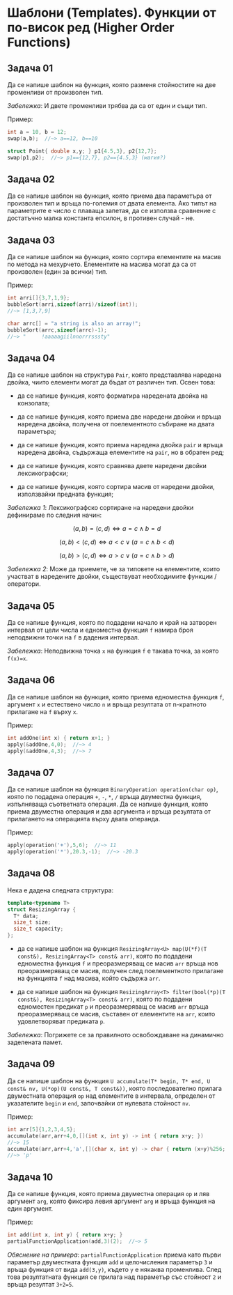# Шаблони (Templates). Функции от по-висок ред (Higher Order Functions) 
## Задача 01

Да се напише шаблон на функция, която разменя стойностите на две променливи от произволен тип.

*Забележка*: И двете променливи трябва да са от един и същи тип.

Пример:

```c++
int a = 10, b = 12;
swap(a,b);  //~> a==12, b==10

struct Point{ double x,y; } p1{4.5,3}, p2{12,7};
swap(p1,p2);  //~> p1=={12,7}, p2=={4.5,3} (магия?)
```

## Задача 02

Да се напише шаблон на функция, която приема два параметъра от произволен тип и връща по-големия от двата елемента. Ако типът на параметрите е число с плаваща запетая, да се използва сравнение с достатъчно малка константа епсилон, в противен случай - не.

## Задача 03

Да се напише шаблон на функция, която сортира елементите на масив по метода на мехурчето. Елементите на масива могат да са от произволен (един за всички) тип.

Пример:

```c++
int arri[]{3,7,1,9};
bubbleSort(arri,sizeof(arri)/sizeof(int));  
//~> [1,3,7,9]

char arrc[] = "a string is also an array!";
bubbleSort(arrc,sizeof(arrc)-1);
//~> "     !aaaaagiilnnorrrsssty"
```

## Задача 04

Да се напише шаблон на структура `Pair`, която представлява наредена двойка, чиито елементи могат да бъдат от различен тип. Освен това:

- да се напише функция, която форматира наредената двойка на конзолата;

- да се напише функция, която приема две наредени двойки и връща наредена двойка, получена от поелементното събиране на двата параметъра;

- да се напише функция, която приема наредена двойка `pair` и връща наредена двойка, съдържаща елементите на `pair`, но в обратен ред;

- да се напише функция, която сравнява двете наредени двойки лексикографски;

- да се напише функция, която сортира масив от наредени двойки, използвайки предната функция;

*Забележка 1*: Лексикографско сортиране на наредени двойки дефинираме по следния начин:

$$
(a,b) = (c,d) \iff a = c \land b = d 
$$

$$
(a,b) < (c,d) \iff a < c \lor (a = c \land b < d)
$$

$$
(a,b) > (c,d) \iff a > c \lor (a = c \land b > d)
$$

*Забележка 2*: Може да приемете, че за типовете на елементите, които участват в наредените двойки, съществуват необходимите функции / оператори.

## Задача 05

Да се напише функция, която по подадени начало и край на затворен интервал от цели числа и едноместна функция `f` намира броя неподвижни точки на `f` в дадения интервал.

*Забележка*: Неподвижна точка `x` на функция `f` е такава точка, за която `f(x)=x`.

## Задача 06

Да се напише шаблон на функция, която приема едноместна функция `f`, аргумент `x` и естествено число `n` и връща резултата от n-кратното прилагане на `f` върху `x`.

Пример:

```c++
int addOne(int x) { return x+1; }
apply(&addOne,4,0);  //~> 4
apply(&addOne,4,3);  //~> 7
```

## Задача 07

Да се напише шаблон на функция `BinaryOperation operation(char op)`, която по подадена операция `+`, `-`, `*`, `/` връща двуместна функция, изпълняваща съответната операция. Да се напише функция, която приема двуместна операция и два аргумента и връща резултата от прилагането на операцията върху двата операнда.

Пример:

```c++
apply(operation('+'),5,6);  //~> 11
apply(operation('*'),20.3,-1);  //~> -20.3 
```

## Задача 08

Нека е дадена следната структура:

```c++
template<typename T>
struct ResizingArray {
  T* data;
  size_t size;
  size_t capacity;
};
```

- да се напише шаблон на функция `ResizingArray<U> map(U(*f)(T const&), ResizingArray<T> const& arr)`, която по подадени едноместна функция `f` и преоразмеряващ се масив `arr` връща нов преоразмеряващ се масив, получен след поелементното прилагане на функцията `f` над масива, който съдържа `arr`.

- да се напише шаблон на функция `ResizingArray<T> filter(bool(*p)(T const&), ResizingArray<T> const& arr)`, която по подадени едноместен предикат `p` и преоразмеряващ се масив `arr` връща преоразмеряващ се масив, съставен от елементите на `arr`, които удовлетворяват предиката `p`.

*Забележка*: Погрижете се за правилното освобождаване на динамично заделената памет.

## Задача 09

Да се напише шаблон на функция `U accumulate(T* begin, T* end, U const& nv, U(*op)(U const&, T const&))`, която последователно прилага двуместната операция `op` над елементите в интервала, определен от указателите `begin` и `end`, започвайки от нулевата стойност `nv`.

Пример:

```c++
int arr[5]{1,2,3,4,5};
accumulate(arr,arr+4,0,[](int x, int y) -> int { return x+y; })
//~> 15
accumulate(arr,arr+4,'a',[](char x, int y) -> char { return (x+y)%256; })
//~> 'p'
```

## Задача 10

Да се напише функция, която приема двуместна операция `op` и ляв аргумент `arg`, която фиксира левия аргумент `arg` и връща функция на един аргумент.

Пример:

```c++
int add(int x, int y) { return x+y; }
partialFunctionApplication(add,3)(2);  //~> 5
```

*Обяснение на примера*: `partialFunctionApplication` приема като първи параметър двуместната функция `add` и целочисления параметър `3` и връща функция от вида `add(3,y)`, където `y` е някаква променлива. След това резултатната функция се прилага над параметър със стойност `2` и връща резултат `3+2=5`. 